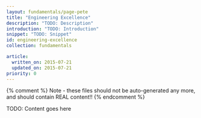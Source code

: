 ```yaml
---
layout: fundamentals/page-pete
title: "Engineering Excellence"
description: "TODO: Description"
introduction: "TODO: Introduction"
snippet: "TODO: Snippet"
id: engineering-excellence
collection: fundamentals

article:
  written_on: 2015-07-21
  updated_on: 2015-07-21
priority: 0
---
```


{% comment %}
Note - these files should not be auto-generated any more, and should contain
REAL content!!
{% endcomment %}

TODO: Content goes here

